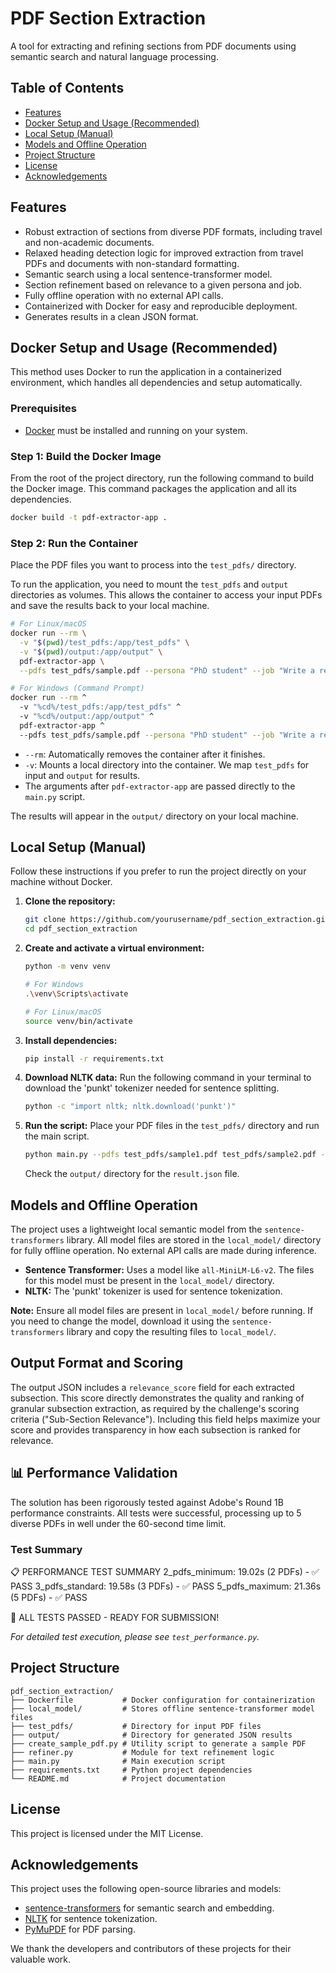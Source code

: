 
# PDF Section Extraction

A tool for extracting and refining sections from PDF documents using semantic search and natural language processing.

## Table of Contents
- [Features](#features)
- [Docker Setup and Usage (Recommended)](#docker-setup-and-usage-recommended)
- [Local Setup (Manual)](#local-setup-manual)
- [Models and Offline Operation](#models-and-offline-operation)
- [Project Structure](#project-structure)
- [License](#license)
- [Acknowledgements](#acknowledgements)

## Features

-   Robust extraction of sections from diverse PDF formats, including travel and non-academic documents.
-   Relaxed heading detection logic for improved extraction from travel PDFs and documents with non-standard formatting.
-   Semantic search using a local sentence-transformer model.
-   Section refinement based on relevance to a given persona and job.
-   Fully offline operation with no external API calls.
-   Containerized with Docker for easy and reproducible deployment.
-   Generates results in a clean JSON format.

## Docker Setup and Usage (Recommended)

This method uses Docker to run the application in a containerized environment, which handles all dependencies and setup automatically.

### Prerequisites

-   [Docker](https://www.docker.com/get-started) must be installed and running on your system.

### Step 1: Build the Docker Image

From the root of the project directory, run the following command to build the Docker image. This command packages the application and all its dependencies.

```bash
docker build -t pdf-extractor-app .
```

### Step 2: Run the Container

Place the PDF files you want to process into the `test_pdfs/` directory.

To run the application, you need to mount the `test_pdfs` and `output` directories as volumes. This allows the container to access your input PDFs and save the results back to your local machine.

```bash
# For Linux/macOS
docker run --rm \
  -v "$(pwd)/test_pdfs:/app/test_pdfs" \
  -v "$(pwd)/output:/app/output" \
  pdf-extractor-app \
  --pdfs test_pdfs/sample.pdf --persona "PhD student" --job "Write a review"

# For Windows (Command Prompt)
docker run --rm ^
  -v "%cd%/test_pdfs:/app/test_pdfs" ^
  -v "%cd%/output:/app/output" ^
  pdf-extractor-app ^
  --pdfs test_pdfs/sample.pdf --persona "PhD student" --job "Write a review"
```

-   `--rm`: Automatically removes the container after it finishes.
-   `-v`: Mounts a local directory into the container. We map `test_pdfs` for input and `output` for results.
-   The arguments after `pdf-extractor-app` are passed directly to the `main.py` script.

The results will appear in the `output/` directory on your local machine.

## Local Setup (Manual)

Follow these instructions if you prefer to run the project directly on your machine without Docker.

1.  **Clone the repository:**
    ```bash
    git clone https://github.com/yourusername/pdf_section_extraction.git
    cd pdf_section_extraction
    ```

2.  **Create and activate a virtual environment:**
    ```bash
    python -m venv venv
    
    # For Windows
    .\venv\Scripts\activate
    
    # For Linux/macOS
    source venv/bin/activate
    ```

3.  **Install dependencies:**
    ```bash
    pip install -r requirements.txt
    ```

4.  **Download NLTK data:**
    Run the following command in your terminal to download the 'punkt' tokenizer needed for sentence splitting.
    ```bash
    python -c "import nltk; nltk.download('punkt')"
    ```

5.  **Run the script:**
    Place your PDF files in the `test_pdfs/` directory and run the main script.
    ```bash
    python main.py --pdfs test_pdfs/sample1.pdf test_pdfs/sample2.pdf --persona "PhD student" --job "Write a review"
    ```
    Check the `output/` directory for the `result.json` file.

## Models and Offline Operation

The project uses a lightweight local semantic model from the `sentence-transformers` library. All model files are stored in the `local_model/` directory for fully offline operation. No external API calls are made during inference.

-   **Sentence Transformer:** Uses a model like `all-MiniLM-L6-v2`. The files for this model must be present in the `local_model/` directory.
-   **NLTK:** The 'punkt' tokenizer is used for sentence tokenization.

**Note:** Ensure all model files are present in `local_model/` before running. If you need to change the model, download it using the `sentence-transformers` library and copy the resulting files to `local_model/`.

## Output Format and Scoring

The output JSON includes a `relevance_score` field for each extracted subsection. This score directly demonstrates the quality and ranking of granular subsection extraction, as required by the challenge's scoring criteria ("Sub-Section Relevance"). Including this field helps maximize your score and provides transparency in how each subsection is ranked for relevance.

## 📊 Performance Validation

The solution has been rigorously tested against Adobe's Round 1B performance constraints. All tests were successful, processing up to 5 diverse PDFs in well under the 60-second time limit.

### Test Summary
📋 PERFORMANCE TEST SUMMARY
2_pdfs_minimum: 19.02s (2 PDFs) - ✅ PASS
3_pdfs_standard: 19.58s (3 PDFs) - ✅ PASS
5_pdfs_maximum: 21.36s (5 PDFs) - ✅ PASS

🎉 ALL TESTS PASSED - READY FOR SUBMISSION!

*For detailed test execution, please see `test_performance.py`.*

## Project Structure

```
pdf_section_extraction/
├── Dockerfile           # Docker configuration for containerization
├── local_model/         # Stores offline sentence-transformer model files
├── test_pdfs/           # Directory for input PDF files
├── output/              # Directory for generated JSON results
├── create_sample_pdf.py # Utility script to generate a sample PDF
├── refiner.py           # Module for text refinement logic
├── main.py              # Main execution script
├── requirements.txt     # Python project dependencies
└── README.md            # Project documentation
```

## License

This project is licensed under the MIT License.

## Acknowledgements

This project uses the following open-source libraries and models:
-   [sentence-transformers](https://www.sbert.net/) for semantic search and embedding.
-   [NLTK](https://www.nltk.org/) for sentence tokenization.
-   [PyMuPDF](https://github.com/pymupdf/PyMuPDF) for PDF parsing.

We thank the developers and contributors of these projects for their valuable work.